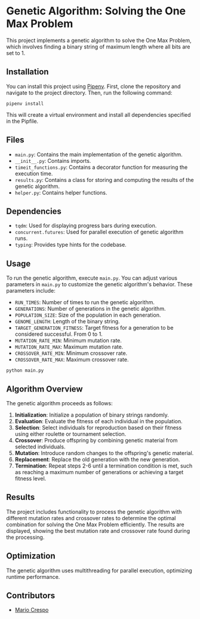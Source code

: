 # Genetic Algorithm: Solving the One Max Problem

This project implements a genetic algorithm to solve the One Max Problem, which involves finding a binary string of maximum length where all bits are set to 1.

## Installation

You can install this project using [Pipenv](https://pipenv.pypa.io/). First, clone the repository and navigate to the project directory. Then, run the following command:
```
pipenv install
```

This will create a virtual environment and install all dependencies specified in the Pipfile.

## Files

- `main.py`: Contains the main implementation of the genetic algorithm.
- `__init__.py`: Contains imports.
- `timeit_functions.py`: Contains a decorator function for measuring the execution time.
- `results.py`: Contains a class for storing and computing the results of the genetic algorithm.
- `helper.py`: Contains helper functions.

## Dependencies

- `tqdm`: Used for displaying progress bars during execution.
- `concurrent.futures`: Used for parallel execution of genetic algorithm runs.
- `typing`: Provides type hints for the codebase.

## Usage

To run the genetic algorithm, execute `main.py`. You can adjust various parameters in `main.py` to customize the genetic algorithm's behavior. These parameters include:

- `RUN_TIMES`: Number of times to run the genetic algorithm.
- `GENERATIONS`: Number of generations in the genetic algorithm.
- `POPULATION_SIZE`: Size of the population in each generation.
- `GENOME_LENGTH`: Length of the binary string.
- `TARGET_GENERATION_FITNESS`: Target fitness for a generation to be considered successful. From 0 to 1.
- `MUTATION_RATE_MIN`: Minimum mutation rate.
- `MUTATION_RATE_MAX`: Maximum mutation rate.
- `CROSSOVER_RATE_MIN`: Minimum crossover rate.
- `CROSSOVER_RATE_MAX`: Maximum crossover rate.
```
python main.py
```
## Algorithm Overview

The genetic algorithm proceeds as follows:

1. **Initialization**: Initialize a population of binary strings randomly.
2. **Evaluation**: Evaluate the fitness of each individual in the population.
3. **Selection**: Select individuals for reproduction based on their fitness using either roulette or tournament selection.
4. **Crossover**: Produce offspring by combining genetic material from selected individuals.
5. **Mutation**: Introduce random changes to the offspring's genetic material.
6. **Replacement**: Replace the old generation with the new generation.
7. **Termination**: Repeat steps 2-6 until a termination condition is met, such as reaching a maximum number of generations or achieving a target fitness level.

## Results

The project includes functionality to process the genetic algorithm with different mutation rates and crossover rates to determine the optimal combination for solving the One Max Problem efficiently. The results are displayed, showing the best mutation rate and crossover rate found during the processing.

## Optimization

The genetic algorithm uses multithreading for parallel execution, optimizing runtime performance.

## Contributors

- [Mario Crespo](https://github.com/mcrespoae)

